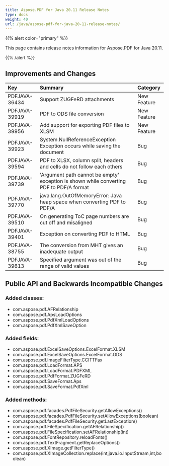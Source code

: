 ```yaml
---
title: Aspose.PDF for Java 20.11 Release Notes
type: docs
weight: 40
url: /java/aspose-pdf-for-java-20-11-release-notes/
---
```


{{% alert color="primary" %}}

This page contains release notes information for Aspose.PDF for Java 20.11.

{{% /alert %}}
## **Improvements and Changes**

|**Key**|**Summary**|**Category**|
| :- | :- | :- |
|PDFJAVA-36434|Support ZUGFeRD attachments|New Feature|
|PDFJAVA-39919|PDF to ODS file conversion|New Feature|
|PDFJAVA-39956|Add support for exporting PDF files to XLSM|New Feature|
|PDFJAVA-39923|System.NullReferenceException Exception occurs while saving the document|Bug|
|PDFJAVA-39594|PDF to XLSX, column split, headers and cells do not follow each others|Bug|
|PDFJAVA-39739|'Argument path cannot be empty' exception is shown while converting PDF to PDF/A format|Bug|
|PDFJAVA-39770|java.lang.OutOfMemoryError: Java heap space when converting PDF to PDF/A|Bug|
|PDFJAVA-39510|On generating ToC page numbers are cut off and misaligned|Bug|
|PDFJAVA-39401|Exception on converting PDF to HTML|Bug|
|PDFJAVA-38755|The conversion from MHT gives an inadequate output|Bug|
|PDFJAVA-39613|Specified argument was out of the range of valid values|Bug|



## **Public API and Backwards Incompatible Changes**

### Added classes:

* com.aspose.pdf.AFRelationship
* com.aspose.pdf.ApsLoadOptions
* com.aspose.pdf.PdfXmlLoadOptions
* com.aspose.pdf.PdfXmlSaveOption

### Added fields:

* com.aspose.pdf.ExcelSaveOptions.ExcelFormat.XLSM
* com.aspose.pdf.ExcelSaveOptions.ExcelFormat.ODS
* com.aspose.pdf.ImageFilterType.CCITTFax
* com.aspose.pdf.LoadFormat.APS
* com.aspose.pdf.LoadFormat.PDFXML
* com.aspose.pdf.PdfFormat.ZUGFeRD
* com.aspose.pdf.SaveFormat.Aps
* com.aspose.pdf.SaveFormat.PdfXml

### Added methods:

* com.aspose.pdf.facades.PdfFileSecurity.getAllowExceptions()
* com.aspose.pdf.facades.PdfFileSecurity.setAllowExceptions(boolean)
* com.aspose.pdf.facades.PdfFileSecurity.getLastException()
* com.aspose.pdf.FileSpecification.getAFRelationship()
* com.aspose.pdf.FileSpecification.setAFRelationship(int)
* com.aspose.pdf.FontRepository.reloadFonts()
* com.aspose.pdf.TextFragment.getReplaceOptions()
* com.aspose.pdf.XImage.getFilterType()
* com.aspose.pdf.XImageCollection.replace(int,java.io.InputStream,int,boolean)
